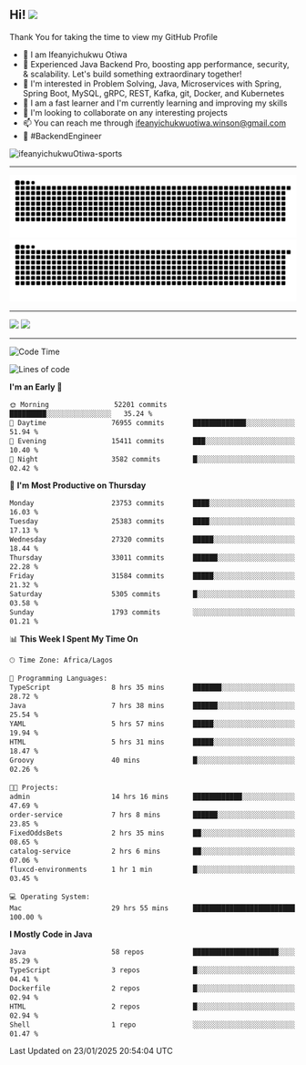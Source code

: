 <!-- BLOG-POST-LIST:START --><!-- BLOG-POST-LIST:END -->

## Hi! <img src="https://media.giphy.com/media/hvRJCLFzcasrR4ia7z/giphy.gif" width="4%"> 

Thank You for taking the time to view my GitHub Profile

- 👋 I am Ifeanyichukwu Otiwa
- 🚀 Experienced Java Backend Pro, boosting app performance, security, & scalability. Let's build something extraordinary together!
- 👀 I'm interested in Problem Solving, Java, Microservices with Spring, Spring Boot, MySQL, gRPC, REST, Kafka, git, Docker, and Kubernetes
- 🌱 I am a fast learner and I'm currently learning and improving my skills
- 💞️ I'm looking to collaborate on any interesting projects
- 📫 You can reach me through ifeanyichukwuotiwa.winson@gmail.com
- 🚀 #BackendEngineer

<p align="left" marginTop="10px"> <img src="https://komarev.com/ghpvc/?username=ifeanyichukwuOtiwa-sports&label=Profile%20views&color=0e75b6&style=for-the-badge" alt="ifeanyichukwuOtiwa-sports" /> </p>

***

<!--🐍📈SNAKEGRAPH / 🌐WEBSITE: https://github.com/Platane/snk -->
![github contribution grid snake animation](https://raw.githubusercontent.com/ifeanyichukwuOtiwa-sports/ifeanyichukwuOtiwa-sports/output/github-contribution-grid-snake-dark.svg#gh-dark-mode-only)![github contribution grid snake animation](https://raw.githubusercontent.com/ifeanyichukwuOtiwa-sports/ifeanyichukwuOtiwa-sports/output/github-contribution-grid-snake.svg#gh-light-mode-only)

***

<p float="left">
  <img float="left" src="https://github-readme-stats.vercel.app/api?username=ifeanyichukwuOtiwa-sports&count_private=true&include_all_commits=true&theme=react&show_icons=true" />
  <img float="right" src="https://github-readme-stats.vercel.app/api/top-langs/?username=ifeanyichukwuOtiwa-sports&layout=compact&show_icons=true&theme=react" /> 
</p>

***



<!--START_SECTION:waka-->
![Code Time](http://img.shields.io/badge/Code%20Time-3%2C374%20hrs%2033%20mins-blue)

![Lines of code](https://img.shields.io/badge/From%20Hello%20World%20I%27ve%20Written-37.2%20million%20lines%20of%20code-blue)

**I'm an Early 🐤** 

```text
🌞 Morning                52201 commits       █████████░░░░░░░░░░░░░░░░   35.24 % 
🌆 Daytime                76955 commits       █████████████░░░░░░░░░░░░   51.94 % 
🌃 Evening                15411 commits       ███░░░░░░░░░░░░░░░░░░░░░░   10.40 % 
🌙 Night                  3582 commits        █░░░░░░░░░░░░░░░░░░░░░░░░   02.42 % 
```
📅 **I'm Most Productive on Thursday** 

```text
Monday                   23753 commits       ████░░░░░░░░░░░░░░░░░░░░░   16.03 % 
Tuesday                  25383 commits       ████░░░░░░░░░░░░░░░░░░░░░   17.13 % 
Wednesday                27320 commits       █████░░░░░░░░░░░░░░░░░░░░   18.44 % 
Thursday                 33011 commits       ██████░░░░░░░░░░░░░░░░░░░   22.28 % 
Friday                   31584 commits       █████░░░░░░░░░░░░░░░░░░░░   21.32 % 
Saturday                 5305 commits        █░░░░░░░░░░░░░░░░░░░░░░░░   03.58 % 
Sunday                   1793 commits        ░░░░░░░░░░░░░░░░░░░░░░░░░   01.21 % 
```


📊 **This Week I Spent My Time On** 

```text
🕑︎ Time Zone: Africa/Lagos

💬 Programming Languages: 
TypeScript               8 hrs 35 mins       ███████░░░░░░░░░░░░░░░░░░   28.72 % 
Java                     7 hrs 38 mins       ██████░░░░░░░░░░░░░░░░░░░   25.54 % 
YAML                     5 hrs 57 mins       █████░░░░░░░░░░░░░░░░░░░░   19.94 % 
HTML                     5 hrs 31 mins       █████░░░░░░░░░░░░░░░░░░░░   18.47 % 
Groovy                   40 mins             █░░░░░░░░░░░░░░░░░░░░░░░░   02.26 % 

🐱‍💻 Projects: 
admin                    14 hrs 16 mins      ████████████░░░░░░░░░░░░░   47.69 % 
order-service            7 hrs 8 mins        ██████░░░░░░░░░░░░░░░░░░░   23.85 % 
FixedOddsBets            2 hrs 35 mins       ██░░░░░░░░░░░░░░░░░░░░░░░   08.65 % 
catalog-service          2 hrs 6 mins        ██░░░░░░░░░░░░░░░░░░░░░░░   07.06 % 
fluxcd-environments      1 hr 1 min          █░░░░░░░░░░░░░░░░░░░░░░░░   03.45 % 

💻 Operating System: 
Mac                      29 hrs 55 mins      █████████████████████████   100.00 % 
```

**I Mostly Code in Java** 

```text
Java                     58 repos            █████████████████████░░░░   85.29 % 
TypeScript               3 repos             █░░░░░░░░░░░░░░░░░░░░░░░░   04.41 % 
Dockerfile               2 repos             █░░░░░░░░░░░░░░░░░░░░░░░░   02.94 % 
HTML                     2 repos             █░░░░░░░░░░░░░░░░░░░░░░░░   02.94 % 
Shell                    1 repo              ░░░░░░░░░░░░░░░░░░░░░░░░░   01.47 % 
```




 Last Updated on 23/01/2025 20:54:04 UTC
<!--END_SECTION:waka-->

<!--
<p align="center">
![trophy](https://github-profile-trophy.vercel.app/?username=ifeanyichukwuOtiwa-sports&theme=onedark) (https://github.com/ryo-ma/github-profile-trophy)
</p>
-->

<!---
ifeanyi-otiwa/ifeanyi-otiwa is a ✨ special ✨ repository because its `README.md` (this file) appears on your GitHub profile.
You can click the Preview link to take a look at your changes.
--->
